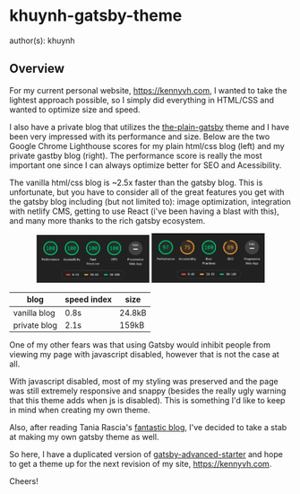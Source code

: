 # khuynh-gatsby-theme
author(s): khuynh

## Overview
For my current personal website, https://kennyvh.com, I wanted to take the lightest approach possible, so I simply did everything in HTML/CSS and wanted to optimize size and speed.

I also have a private blog that utilizes the [the-plain-gatsby](https://www.gatsbyjs.org/starters/wangonya/the-plain-gatsby/) theme and I have been very impressed with its performance and size. Below are the two Google Chrome Lighthouse scores for my plain html/css blog (left) and my private gastby blog (right). The performance score is really the most important one since I can always optimize better for SEO and Acessibility.

The vanilla html/css blog is ~2.5x faster than the gatsby blog. This is unfortunate, but you have to consider all of the great features you get with the gatsby blog including (but not limited to): image optimization, integration with netlify CMS, getting to use React (i've been having a blast with this), and many more thanks to the rich gatsby ecosystem.

<p align="middle">
    <img src="vanillablog.png" width="40%">
    <img src="privateblog.png" width="40%">
</p>

| blog         | speed index | size   |
| ------------ | ----------- | ------ |
| vanilla blog | 0.8s        | 24.8kB |
| private blog | 2.1s        | 159kB  |

One of my other fears was that using Gatsby would inhibit people from viewing my page with javascript disabled, however that is not the case at all.

With javascript disabled, most of my styling was preserved and the page was still extremely responsive and snappy (besides the really ugly warning that this theme adds when js is disabled). This is something I'd like to keep in mind when creating my own theme.

Also, after reading Tania Rascia's [fantastic blog](https://www.taniarascia.com/migrating-from-wordpress-to-gatsby/), I've decided to take a stab at making my own gatsby theme as well.

So here, I have a duplicated version of [gatsby-advanced-starter](https://github.com/vagr9k/gatsby-advanced-starter/) and hope to get a theme up for the next revision of my site, https://kennyvh.com.

Cheers!